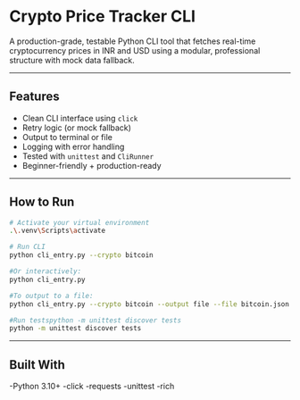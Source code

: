 # Crypto Price Tracker CLI

A production-grade, testable Python CLI tool that fetches real-time cryptocurrency prices in INR and USD using a modular, professional structure with mock data fallback.

---

## Features

- Clean CLI interface using `click`
- Retry logic (or mock fallback)
- Output to terminal or file
- Logging with error handling
- Tested with `unittest` and `CliRunner`
- Beginner-friendly + production-ready

---

##  How to Run

```bash
# Activate your virtual environment
.\.venv\Scripts\activate

# Run CLI
python cli_entry.py --crypto bitcoin

#Or interactively:
python cli_entry.py

#To output to a file:
python cli_entry.py --crypto bitcoin --output file --file bitcoin.json

#Run testspython -m unittest discover tests
python -m unittest discover tests
```
---

## Built With

-Python 3.10+
-click
-requests
-unittest
-rich


